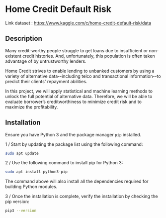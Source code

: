 # Home Credit Default Risk 


Link dataset : https://www.kaggle.com/c/home-credit-default-risk/data 

## Description 

Many credit-worthy people struggle to get loans due to insufficient or non-existent credit histories. And, unfortunately, this population is often taken advantage of by untrustworthy lenders.

Home Credit strives to enable lending to unbanked customers by using a variety of alternative data--including telco and transactional information--to predict their clients' repayment abilities.

In this project, we will apply statistical and machine learning methods to unlock the full potential of alternative data. Therefore, we will be able to evaluate borrower’s creditworthiness to minimize credit risk and to maximize the profitability.


## Installation

Ensure you have Python 3 and the package manager `pip` installed.

1 / Start by updating the package list using the following command:

```bash
sudo apt update
```

2 / Use the following command to install pip for Python 3:

```bash
sudo apt install python3-pip
```

The command above will also install all the dependencies required for building Python modules.

3 / Once the installation is complete, verify the installation by checking the pip version:

```bash
pip3 --version

```
